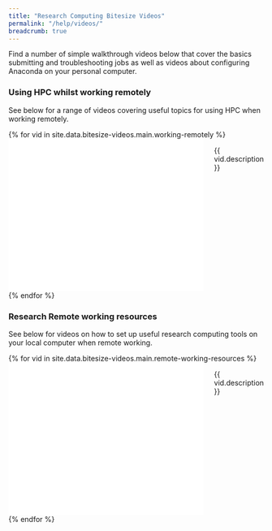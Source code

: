 ```yaml
---
title: "Research Computing Bitesize Videos"
permalink: "/help/videos/"
breadcrumb: true
---
```


Find a number of simple walkthrough videos below that cover the basics submitting and troubleshooting jobs as well as videos about configuring Anaconda on your personal computer.

### Using HPC whilst working remotely

See below for a range of videos covering useful topics for using HPC when working remotely.

<div class="t60">
    {% for vid in site.data.bitesize-videos.main.working-remotely %}
        <div class="medium-4 columns">
            <iframe src="{{ vid.src }}" width="100%" height="300" frameborder="0" marginwidth="0" marginheight="0" scrolling="auto" allowfullscreen="allowfullscreen" style="display:block;">
            </iframe>
            <p> 
                {{ vid.description }}
            </p>
        </div>
    {% endfor %}
</div>

### Research Remote working resources

See below for videos on how to set up useful research computing tools on your local computer when remote working.

<div class="t60">
    {% for vid in site.data.bitesize-videos.main.remote-working-resources %}
        <div class="medium-4 columns">
            <iframe src="{{ vid.src }}" width="100%" height="300" frameborder="0" marginwidth="0" marginheight="0" scrolling="auto" allowfullscreen="allowfullscreen" style="display:block;">
            </iframe>
            <p> 
                {{ vid.description }}
            </p>
        </div>
    {% endfor %}
</div>